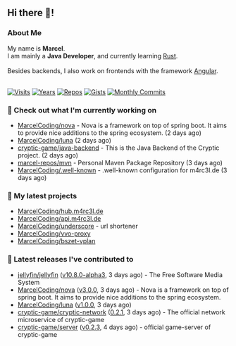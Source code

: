 ## Hi there 👋!




### About Me

My name is **Marcel**.<br>
I am mainly a **Java Developer**, and currently learning [Rust](https://www.rust-lang.org).<br>
<br>
Besides backends, I also work on frontends with the framework [Angular](https://angular.io).
<br>
<br>

[![Visits](https://badges.pufler.dev/visits/MarcelCoding/MarcelCoding?style=flat-square&color=black&logo=github)](https://github.com/MarcelCoding)
[![Years](https://badges.pufler.dev/years/MarcelCoding?style=flat-square&color=black&logo=github)](https://github.com/MarcelCoding)
[![Repos](https://badges.pufler.dev/repos/MarcelCoding?style=flat-square&color=black&logo=github)](https://github.com/MarcelCoding?tab=repositories)
[![Gists](https://badges.pufler.dev/gists/MarcelCoding?style=flat-square&color=black&logo=github)](https://gist.github.com/MarcelCoding)
[![Monthly Commits](https://badges.pufler.dev/commits/monthly/MarcelCoding?style=flat-square&color=black&logo=github)](https://github.com/MarcelCoding)

### 👷 Check out what I'm currently working on

- [MarcelCoding/nova](https://github.com/MarcelCoding/nova) - Nova is a framework on top of spring boot. It aims to provide nice additions to the spring ecosystem. (2 days ago)
- [MarcelCoding/luna](https://github.com/MarcelCoding/luna) (2 days ago)
- [cryptic-game/java-backend](https://github.com/cryptic-game/java-backend) - This is the Java Backend of the Cryptic project. (2 days ago)
- [marcel-repos/mvn](https://github.com/marcel-repos/mvn) - Personal Maven Package Repository (3 days ago)
- [MarcelCoding/.well-known](https://github.com/MarcelCoding/.well-known) - .well-known configuration for m4rc3l.de (3 days ago)

### 🌱 My latest projects

- [MarcelCoding/hub.m4rc3l.de](https://github.com/MarcelCoding/hub.m4rc3l.de)
- [MarcelCoding/api.m4rc3l.de](https://github.com/MarcelCoding/api.m4rc3l.de)
- [MarcelCoding/underscore](https://github.com/MarcelCoding/underscore) - url shortener
- [MarcelCoding/vvo-proxy](https://github.com/MarcelCoding/vvo-proxy)
- [MarcelCoding/bszet-vplan](https://github.com/MarcelCoding/bszet-vplan)

### 🔭 Latest releases I've contributed to

- [jellyfin/jellyfin](https://github.com/jellyfin/jellyfin) ([v10.8.0-alpha3](https://github.com/jellyfin/jellyfin/releases/tag/v10.8.0-alpha3), 3 days ago) - The Free Software Media System
- [MarcelCoding/nova](https://github.com/MarcelCoding/nova) ([v3.0.0](https://github.com/MarcelCoding/nova/releases/tag/v3.0.0), 3 days ago) - Nova is a framework on top of spring boot. It aims to provide nice additions to the spring ecosystem.
- [MarcelCoding/luna](https://github.com/MarcelCoding/luna) ([v1.0.0](https://github.com/MarcelCoding/luna/releases/tag/v1.0.0), 3 days ago)
- [cryptic-game/cryptic-network](https://github.com/cryptic-game/cryptic-network) ([0.2.1](https://github.com/cryptic-game/cryptic-network/releases/tag/0.2.1), 3 days ago) - The official network microservice of cryptic-game
- [cryptic-game/server](https://github.com/cryptic-game/server) ([v0.2.3](https://github.com/cryptic-game/server/releases/tag/v0.2.3), 4 days ago) - official game-server of cryptic-game


